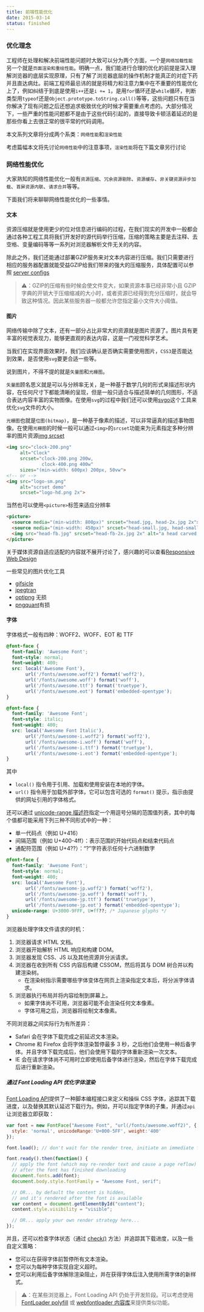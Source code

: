```yaml
---
title: 前端性能优化
date: 2015-03-14
status: finished
---
```


### 优化理念

工程师在处理和解决前端性能问题时大致可以分为两个方面，一个是`网络加载性能`另一个就是`页面渲染和重绘性能`。明确一点，我们能进行合理的优化的前提是深入理解浏览器的底层实现原理，只有了解了浏览器底层的操作机制才能真正的对症下药并且直达病灶。前端工程师最忌讳的就是将精力和注意力集中在不重要的性能优化上了，例如纠结于到底是使用`i++`还是`i += 1`，是用`for`循环还是`while`循环，判断类型用`typeof`还是`Object.prototype.toString.call()`等等，这些问题只有在当你解决了现有问题之后还想追求极致优化的时候才需要重点考虑的。大部分情况下，一些严重的性能问题都不是由于这些代码引起的，直接导致卡顿活着延迟的是那些你看上去很正常的很平常的代码调用。

本文系列文章将分成两个系类：`网络性能`和`渲染性能`

考虑篇幅本文将先讨论`网络性能`中的注意事项，`渲染性能`将在下篇文章另行讨论

### 网络性能优化

大家熟知的网络性能优化一般有`资源压缩`、`冗余资源剔除`、`资源缓存`、`非关键资源异步加载`、`首屏资源内联`、`请求合并`等等。

下面我们将来聊聊网络性能优化的一些事情。

#### 文本

资源压缩就是使用更少的位对信息进行编码的过程，在我们现实的开发中一般都会通过各种工程工具将我们开发好的源代码举行压缩，压缩的策略主要是去注释、去空格、变量编码等等一系列对浏览器解析文件无关的内容。

除此之外，我们还能通过部署GZIP服务来对文本内容进行压缩。我们只需要进行相应的服务器配置就能受益GZIP给我们带来的强大的压缩服务，具体配置可以参照 [server configs][server-configs]

> ⚠️：GZIP的压缩有些时候会使文件变大，如果资源本事已经非常小且 GZIP 字典的开销大于压缩缩减的大小时，或者资源已经得到充分压缩时，就会导致这种情况。因此某些服务器一般都允许您指定最小文件大小阈值。

#### 图片

网络传输中除了文本，还有一部分占比非常大的资源就是图片资源了。图片具有更丰富的视觉表现力，能够更直观的表达内容，这是一门视觉科学艺术。

当我们在实现界面效果时，我们应该确认是否确实需要使用图片，`CSS3`是否能达到效果，是否使用`svg`要更合适一些等。

说到图片，不得不提的就是`矢量图`和`光栅图`。

`矢量图`顾名思义就是可以与分辨率无关，是一种基于数学几何的形式来描述形状内容，在任何尺寸下都能清晰的呈现，但是一般只适合与描述简单的几何图形，不适合表达内容丰富的实物图像。在使用`svg`的过程中我们还可以使用[svgo][svgo]这个工具来优化`svg`文件的大小。

`光栅图`也就是`位图(bitmap)`，是一种基于像素的描述，可以非常逼真的描述事物图像。在使用`光栅图`的时候一般可以通过`<img>`的`srcset`功能来为元素指定多种分辨率的图片资源[img srcset][img-attributes]

```html
<img src="clock-200.png" 
     alt="Clock" 
     srcset="clock-200.png 200w,
             clock-400.png 400w"
     sizes="(min-width: 600px) 200px, 50vw">
<!-- or -->
<img src="logo-sm.png" 
     alt="scrset demo" 
     srcset="logo-hd.png 2x">
```

当然也可以使用`<picture>`标签来适应分辨率

```html
<picture>
  <source media="(min-width: 800px)" srcset="head.jpg, head-2x.jpg 2x">
  <source media="(min-width: 450px)" srcset="head-small.jpg, head-small-2x.jpg 2x">
  <img src="head-fb.jpg" srcset="head-fb-2x.jpg 2x" alt="a head carved out of wood">
</picture>
```

关于媒体资源自适应适配的内容就不展开讨论了，感兴趣的可以查看[Responsive Web Design][responsive-web-design]

一些常见的图片优化工具

- [gifsicle][gifsicle]
- [jpegtran][jpegtran]
- [optipng][optipng] 无损
- [pngquant][pngquant]有损

#### 字体

字体格式一般有四种：WOFF2、WOFF、EOT 和 TTF

```css
@font-face {
  font-family: 'Awesome Font';
  font-style: normal;
  font-weight: 400;
  src: local('Awesome Font'),
       url('/fonts/awesome.woff2') format('woff2'), 
       url('/fonts/awesome.woff') format('woff'),
       url('/fonts/awesome.ttf') format('truetype'),
       url('/fonts/awesome.eot') format('embedded-opentype');
}

@font-face {
  font-family: 'Awesome Font';
  font-style: italic;
  font-weight: 400;
  src: local('Awesome Font Italic'),
       url('/fonts/awesome-i.woff2') format('woff2'), 
       url('/fonts/awesome-i.woff') format('woff'),
       url('/fonts/awesome-i.ttf') format('truetype'),
       url('/fonts/awesome-i.eot') format('embedded-opentype');
}
```

其中

- `local()` 指令用于引用、加载和使用安装在本地的字体。
- `url()` 指令用于加载外部字体，它可以包含可选的 `format()` 提示，指示由提供的网址引用的字体格式。

还可以通过 [unicode-range 描述符][descdef-unicode-range]指定一个用逗号分隔的范围值列表，其中的每个值都可能采用下列三种不同形式中的一种：

- 单一代码点（例如 U+416）
- 间隔范围（例如 U+400-4ff）：表示范围的开始代码点和结束代码点
- 通配符范围（例如 U+4??）：“?”字符表示任何十六进制数字

```css
@font-face {
  font-family: 'Awesome Font';
  font-style: normal;
  font-weight: 400;
  src: local('Awesome Font'),
       url('/fonts/awesome-jp.woff2') format('woff2'), 
       url('/fonts/awesome-jp.woff') format('woff'),
       url('/fonts/awesome-jp.ttf') format('truetype'),
       url('/fonts/awesome-jp.eot') format('embedded-opentype');
  unicode-range: U+3000-9FFF, U+ff??; /* Japanese glyphs */
}
```

浏览器处理字体文件请求的时机：

1. 浏览器请求 HTML 文档。
2. 浏览器开始解析 HTML 响应和构建 DOM。
3. 浏览器发现 CSS、JS 以及其他资源并分派请求。
4. 浏览器在收到所有 CSS 内容后构建 CSSOM，然后将其与 DOM 树合并以构建渲染树。
   - 在渲染树指示需要哪些字体变体在网页上渲染指定文本后，将分派字体请求。
5. 浏览器执行布局并将内容绘制到屏幕上。
   - 如果字体尚不可用，浏览器可能不会渲染任何文本像素。
   - 字体可用之后，浏览器将绘制文本像素。

不同浏览器之间实际行为有所差异：

- Safari 会在字体下载完成之前延迟文本渲染。
- Chrome 和 Firefox 会将字体渲染暂停最多 3 秒，之后他们会使用一种后备字体。并且字体下载完成后，他们会使用下载的字体重新渲染一次文本。
- IE 会在请求字体尚不可用时立即使用后备字体进行渲染，然后在字体下载完成后进行重新渲染。

##### 通过 Font Loading API 优化字体渲染

[Font Loading API][css-font-loading]提供了一种脚本编程接口来定义和操纵 CSS 字体，追踪其下载进度，以及替换其默认延迟下载行为。例如，开可以指定字体的子集，并通过`api`让浏览器立即获取：

```javascript
var font = new FontFace("Awesome Font", "url(/fonts/awesome.woff2)", {
  style: 'normal', unicodeRange:'U+000-5FF', weight:'400'
});

font.load(); // don't wait for the render tree, initiate an immediate fetch!

font.ready().then(function() {
  // apply the font (which may re-render text and cause a page reflow)
  // after the font has finished downloading
  document.fonts.add(font);
  document.body.style.fontFamily = "Awesome Font, serif";

  // OR... by default the content is hidden, 
  // and it's rendered after the font is available
  var content = document.getElementById("content");
  content.style.visibility = "visible";

  // OR... apply your own render strategy here... 
});
```

并且，还可以检查字体状态（通过 [check()][font-face-set-check] 方法）并追踪其下载进度，以及一些自定义策略：

- 您可以在获得字体前暂停所有文本渲染。
- 您可以为每种字体实现自定义超时。
- 您可以利用后备字体解除渲染阻止，并在获得字体后注入使用所需字体的新样式。

>⚠️：在某些浏览器上，Font Loading API 仍处于开发阶段。可以考虑使用 [FontLoader polyfill][fontloader] 或 [webfontloader 内容库][webfontloader]来提供类似功能。

[server-configs]: https://github.com/h5bp/server-configs "server configs"

[img-attributes]: https://developer.mozilla.org/en-US/docs/Web/HTML/Element/img#Specifications "img attributs"
[responsive-web-design]: https://developers.google.com/web/fundamentals/design-and-ui/responsive/ "Responsive Web Design"
[svgo]: https://github.com/svg/svgo "svgo"
[gifsicle]: https://github.com/kohler/gifsicle "gifsicle"
[jpegtran]: http://jpegclub.org/jpegtran/ "jpegtran"
[optipng]: http://optipng.sourceforge.net/ "optipng"
[pngquant]: https://pngquant.org/ "pngquant"
[descdef-unicode-range]: http://www.w3.org/TR/css3-fonts/#descdef-unicode-range "unicode-range 描述符"
[css-font-loading]: http://dev.w3.org/csswg/css-font-loading/ "css font loading"
[font-face-set-check]: http://dev.w3.org/csswg/css-font-loading/#font-face-set-check "font face set check"
[fontloader]: https://github.com/bramstein/fontloader "fontloader polyfill"
[webfontloader]: https://github.com/typekit/webfontloader "webfontloader"